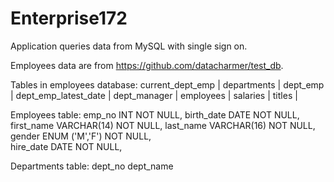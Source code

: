 # Enterprise172
Application queries data from MySQL with single sign on.  

Employees data are from https://github.com/datacharmer/test_db.

Tables in employees database:
current_dept_emp     |
departments          |
dept_emp             |
dept_emp_latest_date |
dept_manager         |
employees            |
salaries             |
titles               |

Employees table:
    emp_no      INT             NOT NULL,
    birth_date  DATE            NOT NULL,
    first_name  VARCHAR(14)     NOT NULL,
    last_name   VARCHAR(16)     NOT NULL,
    gender      ENUM ('M','F')  NOT NULL,    
    hire_date   DATE            NOT NULL,
    
Departments table:
  dept_no
  dept_name  
  

